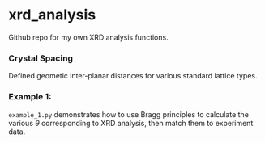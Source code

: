 # xrd_analysis
Github repo for my own XRD analysis functions.

### Crystal Spacing
Defined geometic inter-planar distances for various standard lattice types.

### Example 1:
`example_1.py` demonstrates how to use Bragg principles to calculate the various $\theta$ corresponding to XRD analysis, then match them to experiment data.

